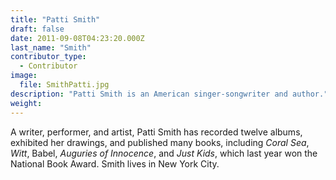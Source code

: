 ```yaml
---
title: "Patti Smith"
draft: false
date: 2011-09-08T04:23:20.000Z
last_name: "Smith"
contributor_type:
  - Contributor
image:
  file: SmithPatti.jpg
description: "Patti Smith is an American singer-songwriter and author."
weight:
---
```


A writer, performer, and artist, Patti Smith has recorded twelve albums, exhibited her drawings, and published many books, including _Coral Sea_, _Witt_, Babel, _Auguries of Innocence_, and _Just Kids_, which last year won the National Book Award. Smith lives in New York City.

